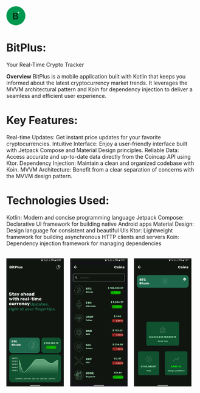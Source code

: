 
<img src="https://github.com/thevedantchourey/BitPlus/blob/master/assests/bitplus_logo_light.png"  style="border-radius: 50%;" width=50px height=50px>  

# BitPlus: 
Your Real-Time Crypto Tracker

**Overview**
BitPlus is a mobile application built with Kotlin that keeps you informed about the latest cryptocurrency market trends.
It leverages the MVVM architectural pattern and Koin for dependency injection to deliver a seamless and efficient user experience.

# Key Features:

Real-time Updates: Get instant price updates for your favorite cryptocurrencies.
Intuitive Interface: Enjoy a user-friendly interface built with Jetpack Compose and Material Design principles.
Reliable Data: Access accurate and up-to-date data directly from the Coincap API using Ktor.
Dependency Injection: Maintain a clean and organized codebase with Koin.
MVVM Architecture: Benefit from a clear separation of concerns with the MVVM design pattern.

# Technologies Used:

Kotlin: Modern and concise programming language
Jetpack Compose: Declarative UI framework for building native Android apps
Material Design: Design language for consistent and beautiful UIs
Ktor: Lightweight framework for building asynchronous HTTP clients and servers
Koin: Dependency injection framework for managing dependencies

<br>
<div style="display: flex; justify-content: space-between;">
<img src="https://github.com/thevedantchourey/BitPlus/blob/master/assests/Screenshot_20241205_133046.png" width=30% height=30%>
<img src="https://github.com/thevedantchourey/BitPlus/blob/master/assests/Screenshot_20241205_133114.png" width=30% height=30%>
<img src="https://github.com/thevedantchourey/BitPlus/blob/master/assests/Screenshot_20241205_133125.png" width=30% height=30%>
<div>
